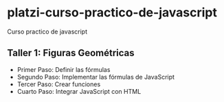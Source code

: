 # platzi-curso-practico-de-javascript
Curso practico de javascript

## Taller 1: Figuras Geométricas

- Primer Paso: Definir las fórmulas
- Segundo Paso: Implementar las fórmulas de JavaScript
- Tercer Paso: Crear funciones
- Cuarto Paso: Integrar JavaScript con HTML